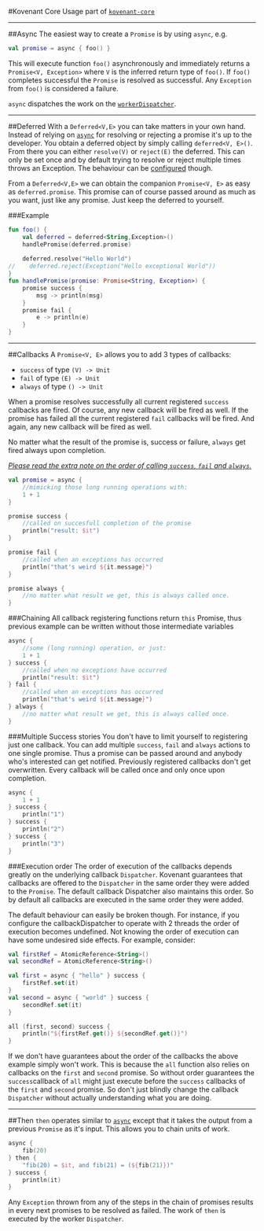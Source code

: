 #Kovenant Core Usage
part of [`kovenant-core`](../index.md#artifacts)

---

##Async
The easiest way to create a `Promise` is by using `async`, e.g.
```kt
val promise = async { foo() }
```
This will execute function `foo()` asynchronously and immediately returns a `Promise<V, Exception>` where `V` is
the inferred return type of `foo()`. If `foo()` completes successful the `Promise` is resolved as successful. Any 
`Exception` from `foo()` is considered a failure.

`async` dispatches the work on the [`workerDispatcher`](core_config.md). 

---

##Deferred
With a `Deferred<V,E>` you can take matters in your own hand. Instead of relying on [`async`](#async) for resolving
or rejecting a promise it's up to the developer. You obtain a deferred object by simply calling `deferred<V, E>()`.
From there you can either `resolve(V)` or `reject(E)` the deferred. This can only be set once and by default trying
to resolve or reject multiple times throws an Exception. The behaviour can be [configured](core_config.md) though.
 
From a `Deferred<V,E>` we can obtain the companion `Promise<V, E>` as easy as `deferred.promise`. This promise can
of course passed around as much as you want, just like any promise. Just keep the deferred to yourself. 

###Example

```kt
fun foo() {
    val deferred = deferred<String,Exception>()
    handlePromise(deferred.promise)
    
    deferred.resolve("Hello World")
//    deferred.reject(Exception("Hello exceptional World"))
}
fun handlePromise(promise: Promise<String, Exception>) {
    promise success {
        msg -> println(msg)
    }
    promise fail {
        e -> println(e)
    }
}
```

---

##Callbacks
A `Promise<V, E>` allows you to add 3 types of callbacks:

* `success` of type `(V) -> Unit`
* `fail` of type `(E) -> Unit`
* `always` of type `() -> Unit`

When a promise resolves successfully all current registered `success` callbacks are fired. Of course, any
new callback will be fired as well. If the promise has failed all the current registered `fail` callbacks will
be fired. And again, any new callback will be fired as well. 

No matter what the result of the promise is, success or failure, `always` get fired always upon completion.

[*Please read the extra note on the order of calling `success`, `fail` and `always`.*](#execution-order)

```kt
val promise = async {
	//mimicking those long running operations with:
	1 + 1
}

promise success {
	//called on succesfull completion of the promise
	println("result: $it")	
}

promise fail {
	//called when an exceptions has occurred
	println("that's weird ${it.message}") 
}

promise always {
	//no matter what result we get, this is always called once.
}
```

###Chaining
All callback registering functions return `this` Promise, thus previous example can be written without those intermediate variables

```kt
async {
	//some (long running) operation, or just:
	1 + 1
} success {
	//called when no exceptions have occurred
	println("result: $it")	
} fail {
	//called when an exceptions has occurred
	println("that's weird ${it.message}") 
} always {
	//no matter what result we get, this is always called once.
}
```


###Multiple Success stories
You don't have to limit yourself to registering just one callback. You can add multiple `success`, `fail` and `always` actions to one single promise. 
Thus a promise can be passed around and anybody who's interested can get notified. Previously registered callbacks don't get overwritten. 
Every callback will be called once and only once upon completion.

```kt
async {
	1 + 1
} success {
	println("1")	
} success {
	println("2")	
} success {
	println("3")	
}
```

###Execution order
The order of execution of the callbacks depends greatly on the underlying callback `Dispatcher`. Kovenant guarantees
that callbacks are offered to the `Dispatcher` in the same order they were added to the `Promise`. The default
callback Dispatcher also maintains this order. So by default all callbacks are executed in the same order they were 
added. 

The default behaviour can easily be broken though. For instance, if you configure the callbackDispatcher to operate with 
2 threads the order of execution becomes undefined. Not knowing the order of execution can have some undesired side 
 effects. For example, consider:
```kt
val firstRef = AtomicReference<String>()
val secondRef = AtomicReference<String>()

val first = async { "hello" } success {
	firstRef.set(it)
}
val second = async { "world" } success {
	secondRef.set(it)
}

all (first, second) success {
	println("${firstRef.get()} ${secondRef.get()}")
}
```

If we don't have guarantees about the order of the callbacks the above example simply won't work. This is because
the `all` function also relies on callbacks on the `first` and `second` promise. So without order guarantees the
`success`callback of `all` might just execute before the `success` callbacks of the `first` and `second` promise. 
So don't just blindly change the callback `Dispatcher` without actually understanding what you are doing.

---

##Then
`then` operates similar to [`async`](#async) except that it takes the output from a previous `Promise` as it's input.
This allows you to chain units of work.

```kt
async {
    fib(20)
} then {
    "fib(20) = $it, and fib(21) = (${fib(21)})"
} success {
    println(it)
}
```
Any `Exception` thrown from any of the steps in the chain of promises results in every next promises to be resolved as
failed. The work of `then` is executed by the worker `Dispatcher`. 